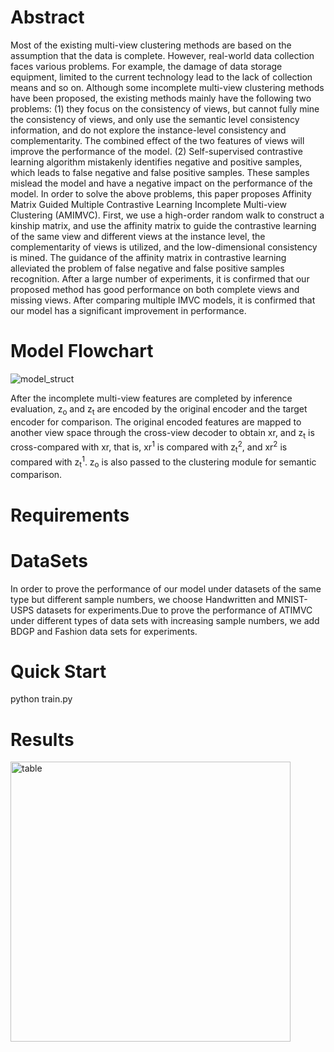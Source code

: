 # Abstract
Most of the existing multi-view clustering methods are based on the assumption that the data is complete. However, real-world data collection faces various problems. For example, the damage of data storage equipment, limited to the current technology lead to the lack of collection means and so on. Although some incomplete multi-view clustering methods have been proposed, the existing methods mainly have the following two problems: (1) they focus on the consistency of views, but cannot fully mine the consistency of views, and only use the semantic level consistency information, and do not explore the instance-level consistency and complementarity. The combined effect of the two features of views will improve the performance of the model. (2) Self-supervised contrastive learning algorithm mistakenly identifies negative and positive samples, which leads to false negative and false positive samples. These samples mislead the model and have a negative impact on the performance of the model. In order to solve the above problems, this paper proposes Affinity Matrix Guided Multiple Contrastive Learning Incomplete Multi-view Clustering (AMIMVC). First, we use a high-order random walk to construct a kinship matrix, and use the affinity matrix to guide the contrastive learning of the same view and different views at the instance level, the complementarity of views is utilized, and the low-dimensional consistency is mined. The guidance of the affinity matrix in contrastive learning alleviated the problem of false negative and false positive samples recognition. After a large number of experiments, it is confirmed that our proposed method has good performance on both complete views and missing views. After comparing multiple IMVC models, it is confirmed that our model has a significant improvement in performance.
# Model Flowchart
![model_struct](https://github.com/user-attachments/assets/49d9e7ad-6560-4c6a-865a-987339933c4e)

After the incomplete multi-view features are completed by inference evaluation, z<sub>o</sub> and z<sub>t</sub> are encoded by the original encoder and the target encoder for comparison. The original encoded features are mapped to another view space through the cross-view decoder to obtain xr, and z<sub>t</sub> is cross-compared with xr, that is, xr<sup>1</sup> is compared with z<sub>t</sub><sup>2</sup>, and xr<sup>2</sup> is compared with z<sub>t</sub><sup>1</sup>. z<sub>o</sub> is also passed to the clustering module for semantic comparison.
# Requirements

# DataSets
In order to prove the performance of our model under datasets of the same type but different sample numbers, we choose Handwritten and MNIST-USPS datasets for experiments.Due to prove the performance of ATIMVC under different types of data sets with increasing sample numbers, we add BDGP and Fashion data sets for experiments.
# Quick Start
python train.py
# Results
<img width="448" alt="table" src="https://github.com/user-attachments/assets/52cd327f-4c2e-44c4-9aa6-52a4ca649707" />

